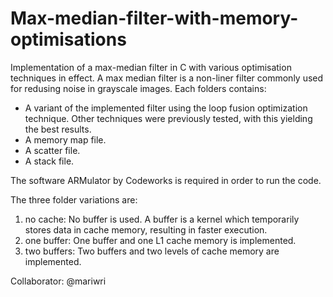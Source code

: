 # Max-median-filter-with-memory-optimisations
Implementation of a max-median filter in C with various optimisation techniques in effect.
A max median filter is a non-liner filter commonly used for redusing noise in grayscale images.
Each folders contains:
- A variant of the implemented filter using the loop fusion optimization technique. Other techniques were previously tested, with this yielding the best results.
- A memory map file.
- A scatter file.
- A stack file.

The software ARMulator by Codeworks is required in order to run the code. 

The three folder variations are:
1. no cache: No buffer is used. A buffer is a kernel which temporarily stores data in cache memory, resulting in faster execution.
2. one buffer: One buffer and one L1 cache memory is implemented.
3. two buffers: Two buffers and two levels of cache memory are implemented.

Collaborator: @mariwri

